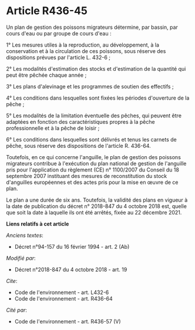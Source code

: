 # Article R436-45

Un plan de gestion des poissons migrateurs détermine, par bassin, par cours d'eau ou par groupe de cours d'eau :

1° Les mesures utiles à la reproduction, au développement, à la conservation et à la circulation de ces poissons, sous
réserve des dispositions prévues par l'article L. 432-6 ;

2° Les modalités d'estimation des stocks et d'estimation de la quantité qui peut être pêchée chaque année ;

3° Les plans d'alevinage et les programmes de soutien des effectifs ;

4° Les conditions dans lesquelles sont fixées les périodes d'ouverture de la pêche ;

5° Les modalités de la limitation éventuelle des pêches, qui peuvent être adaptées en fonction des caractéristiques propres à
la pêche professionnelle et à la pêche de loisir ;

6° Les conditions dans lesquelles sont délivrés et tenus les carnets de pêche, sous réserve des dispositions de l'article R.
436-64.

Toutefois, en ce qui concerne l'anguille, le plan de gestion des poissons migrateurs contribue à l'exécution du plan national
de gestion de l'anguille pris pour l'application du règlement (CE) n° 1100/2007 du Conseil du 18 septembre 2007 instituant
des mesures de reconstitution du stock d'anguilles européennes et des actes pris pour la mise en œuvre de ce plan.

Le plan a une durée de six ans. Toutefois, la validité des plans en vigueur à la date de publication du décret n° 2018-847 du
4 octobre 2018 est, quelle que soit la date à laquelle ils ont été arrêtés, fixée au 22 décembre 2021.

**Liens relatifs à cet article**

_Anciens textes_:

  - Décret n°94-157 du 16 février 1994 - art. 2 (Ab)

_Modifié par_:

  - Décret n°2018-847 du 4 octobre 2018 - art. 19

_Cite_:

  - Code de l'environnement - art. L432-6
  - Code de l'environnement - art. R436-64

_Cité par_:

  - Code de l'environnement - art. R436-57 (V)
